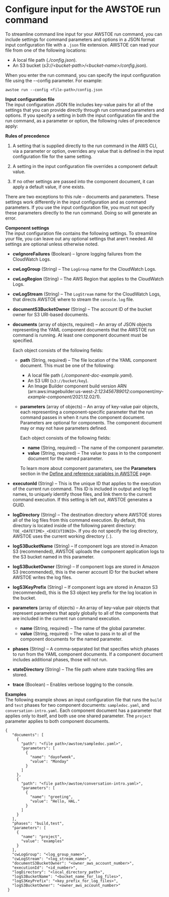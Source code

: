 # Configure input for the AWSTOE run command<a name="toe-run-config-input"></a>

To streamline command line input for your AWSTOE run command, you can include settings for command parameters and options in a JSON format input configuration file with a `.json` file extension\. AWSTOE can read your file from one of the following locations:
+ A local file path \(*\./config\.json*\)\.
+ An S3 bucket \(*s3://<bucket\-path>/<bucket\-name>/config\.json*\)\.

When you enter the run command, you can specify the input configuration file using the \-\-config parameter\. For example:

```
awstoe run --config <file-path>/config.json
```

**Input configuration file**  
The input configuration JSON file includes key\-value pairs for all of the settings that you can provide directly through run command parameters and options\. If you specify a setting in both the input configuration file and the run command, as a parameter or option, the following rules of precedence apply:

**Rules of precedence**

1. A setting that is supplied directly to the run command in the AWS CLI, via a parameter or option, overrides any value that is defined in the input configuration file for the same setting\.

1. A setting in the input configuration file overrides a component default value\.

1. If no other settings are passed into the component document, it can apply a default value, if one exists\.

There are two exceptions to this rule – documents and parameters\. These settings work differently in the input configuration and as command parameters\. If you use the input configuration file, you must not specify these parameters directly to the run command\. Doing so will generate an error\.

**Component settings**  
The input configuration file contains the following settings\. To streamline your file, you can leave out any optional settings that aren't needed\. All settings are optional unless otherwise noted\.
+ **cwIgnoreFailures** \(Boolean\) – Ignore logging failures from the CloudWatch Logs\.
+ **cwLogGroup** \(String\) – The `LogGroup` name for the CloudWatch Logs\.
+ **cwLogRegion** \(String\) – The AWS Region that applies to the CloudWatch Logs\.
+ **cwLogStream** \(String\) – The `LogStream` name for the CloudWatch Logs, that directs AWSTOE where to stream the `console.log` file\.
+ **documentS3BucketOwner** \(String\) – The account ID of the bucket owner for S3 URI\-based documents\.
+ **documents** \(array of objects, required\) – An array of JSON objects representing the YAML component documents that the AWSTOE run command is running\. At least one component document must be specified\.

  Each object consists of the following fields:
  + **path** \(String, required\) – The file location of the YAML component document\. This must be one of the following:
    + A local file path \(*\./component\-doc\-example\.yaml*\)\.
    + An S3 URI \(`s3://bucket/key`\)\.
    + An Image Builder component build version ARN \(arn:aws:imagebuilder:us\-west\-*2:123456789012*:component/*my\-example\-component*/2021\.12\.02/1\)\.
  + **parameters** \(array of objects\) – An array of key\-value pair objects, each representing a component\-specific parameter that the run command passes in when it runs the component document\. Parameters are optional for components\. The component document may or may not have parameters defined\.

    Each object consists of the following fields:
    + **name** \(String, required\) – The name of the component parameter\.
    + **value** \(String, required\) – The value to pass in to the component document for the named parameter\.

    To learn more about component parameters, see the **Parameters** section in the [Define and reference variables in AWSTOE](toe-user-defined-variables.md) page\.
+ **executonId** \(String\) – This is the unique ID that applies to the execution of the current run command\. This ID is included in output and log file names, to uniquely identify those files, and link them to the current command execution\. If this setting is left out, AWSTOE generates a GUID\.
+ **logDirectory** \(String\) – The destination directory where AWSTOE stores all of the log files from this command execution\. By default, this directory is located inside of the following parent directory: `TOE_<DATETIME>_<EXECUTIONID>`\. If you do not specify the log directory, AWSTOE uses the current working directory \(`.`\)\.
+ **logS3BucketName** \(String\) – If component logs are stored in Amazon S3 \(recommended\), AWSTOE uploads the component application logs to the S3 bucket named in this parameter\.
+ **logS3BucketOwner** \(String\) – If component logs are stored in Amazon S3 \(recommended\), this is the owner account ID for the bucket where AWSTOE writes the log files\.
+ **logS3KeyPrefix** \(String\) – If component logs are stored in Amazon S3 \(recommended\), this is the S3 object key prefix for the log location in the bucket\.
+ **parameters** \(array of objects\) – An array of key\-value pair objects that represent parameters that apply globally to all of the components that are included in the current run command execution\.
  + **name** \(String, required\) – The name of the global parameter\.
  + **value** \(String, required\) – The value to pass in to all of the component documents for the named parameter\.
+ **phases** \(String\) – A comma\-separated list that specifies which phases to run from the YAML component documents\. If a component document includes additional phases, those will not run\.
+ **stateDirectory** \(String\) – The file path where state tracking files are stored\.
+ **trace** \(Boolean\) – Enables verbose logging to the console\.

**Examples**  
The following example shows an input configuration file that runs the `build` and `test` phases for two component documents: `sampledoc.yaml`, and `conversation-intro.yaml`\. Each component document has a parameter that applies only to itself, and both use one shared parameter\. The `project` parameter applies to both component documents\.

```
{
   "documents": [
     {
       "path": "<file path>/awstoe/sampledoc.yaml>",
       "parameters": [
         {
           "name": "dayofweek",
           "value": "Monday"
         }
       ]
     },
     {
       "path": "<file path>/awstoe/conversation-intro.yaml>",
       "parameters": [
         {
           "name": "greeting",
           "value": "Hello, HAL."
         }
       ]
     }
   ],
   "phases": "build,test",
   "parameters": [
     {
       "name": "project",
       "value": "examples"
     }
   ],
   "cwLogGroup": "<log_group_name>",
   "cwLogStream": "<log_stream_name>",
   "documentS3BucketOwner": "<owner_aws_account_number>",
   "executionId": "<id_number>",
   "logDirectory": "<local_directory_path>",
   "logS3BucketName": "<bucket_name_for_log_files>",
   "logS3KeyPrefix": "<key_prefix_for_log_files>",
   "logS3BucketOwner": "<owner_aws_account_number>"
 }
```